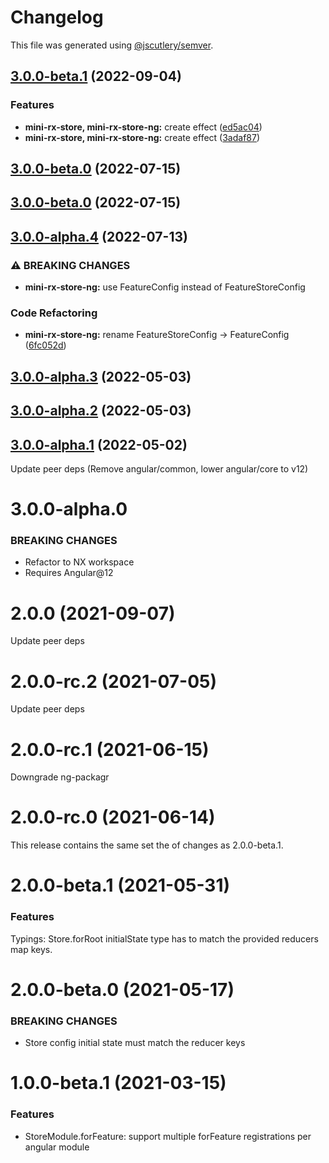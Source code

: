 # Changelog

This file was generated using [@jscutlery/semver](https://github.com/jscutlery/semver).

## [3.0.0-beta.1](https://github.com/spierala/mini-rx-store/compare/mini-rx-store-ng-3.0.0-beta.0...mini-rx-store-ng-3.0.0-beta.1) (2022-09-04)


### Features

* **mini-rx-store, mini-rx-store-ng:** create effect ([ed5ac04](https://github.com/spierala/mini-rx-store/commit/ed5ac04f5763ca6cefe833e68d1fe17f639322f8))
* **mini-rx-store, mini-rx-store-ng:** create effect ([3adaf87](https://github.com/spierala/mini-rx-store/commit/3adaf87275ff077ffe9b3398a2b9e225f1a1d374))

## [3.0.0-beta.0](https://github.com/spierala/mini-rx-store/compare/mini-rx-store-ng-3.0.0-alpha.4...mini-rx-store-ng-3.0.0-beta.0) (2022-07-15)

## [3.0.0-beta.0](https://github.com/spierala/mini-rx-store/compare/mini-rx-store-ng-3.0.0-alpha.4...mini-rx-store-ng-3.0.0-beta.0) (2022-07-15)

## [3.0.0-alpha.4](https://github.com/spierala/mini-rx-store/compare/mini-rx-store-ng-3.0.0-alpha.3...mini-rx-store-ng-3.0.0-alpha.4) (2022-07-13)


### ⚠ BREAKING CHANGES

* **mini-rx-store-ng:** use FeatureConfig instead of FeatureStoreConfig

### Code Refactoring

* **mini-rx-store-ng:** rename FeatureStoreConfig -> FeatureConfig ([6fc052d](https://github.com/spierala/mini-rx-store/commit/6fc052d5914a1e62d055165d7380b8a2db1fb3ae))

## [3.0.0-alpha.3](https://github.com/spierala/mini-rx-store/compare/mini-rx-store-ng-3.0.0-alpha.2...mini-rx-store-ng-3.0.0-alpha.3) (2022-05-03)

## [3.0.0-alpha.2](https://github.com/spierala/mini-rx-store/compare/mini-rx-store-ng-3.0.0-alpha.1...mini-rx-store-ng-3.0.0-alpha.2) (2022-05-03)

## [3.0.0-alpha.1](https://github.com/spierala/mini-rx-store/compare/mini-rx-store-ng-3.0.0-alpha.0...mini-rx-store-ng-3.0.0-alpha.1) (2022-05-02)

Update peer deps (Remove angular/common, lower angular/core to v12)

# 3.0.0-alpha.0
### BREAKING CHANGES
* Refactor to NX workspace
* Requires Angular@12

# 2.0.0 (2021-09-07)
Update peer deps

# 2.0.0-rc.2 (2021-07-05)
Update peer deps

# 2.0.0-rc.1 (2021-06-15)
Downgrade ng-packagr

# 2.0.0-rc.0 (2021-06-14)
This release contains the same set the of changes as 2.0.0-beta.1.

# 2.0.0-beta.1 (2021-05-31)

### Features
Typings: Store.forRoot initialState type has to match the provided reducers map keys.

# 2.0.0-beta.0 (2021-05-17)

### BREAKING CHANGES

* Store config initial state must match the reducer keys

# 1.0.0-beta.1 (2021-03-15)

### Features
* StoreModule.forFeature: support multiple forFeature registrations per angular module
